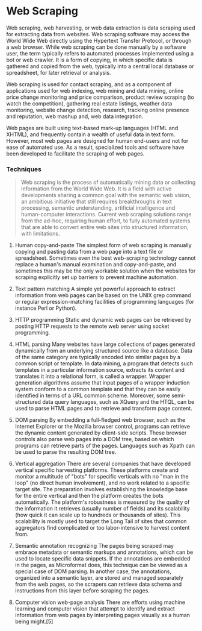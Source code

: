 # Web Scraping

Web scraping, web harvesting, or web data extraction is data scraping used for extracting data from websites. 
Web scraping software may access the World Wide Web directly using the Hypertext Transfer Protocol, or through a web browser.
While web scraping can be done manually by a software user, the term typically refers to automated processes implemented using a bot or web crawler.
It is a form of copying, in which specific data is gathered and copied from the web, typically into a central local database or spreadsheet, for later retrieval or analysis.


Web scraping is used for contact scraping, and as a component of applications used for web indexing, web mining and data mining, online price change monitoring and price comparison, 
product review scraping (to watch the competition), gathering real estate listings, weather data monitoring, website change detection,
research, tracking online presence and reputation, web mashup and, web data integration.

Web pages are built using text-based mark-up languages (HTML and XHTML), and frequently contain a wealth of useful data in text form.
However, most web pages are designed for human end-users and not for ease of automated use.
As a result, specialized tools and software have been developed to facilitate the scraping of web pages.


### Techniques
> Web scraping is the process of automatically mining data or collecting information from the World Wide Web. 
> It is a field with active developments sharing a common goal with the semantic web vision, an ambitious initiative that still requires breakthroughs in text processing, 
> semantic understanding, artificial intelligence and human-computer interactions. Current web scraping solutions range from the ad-hoc, requiring human effort,
> to fully automated systems that are able to convert entire web sites into structured information, with limitations.

1. Human copy-and-paste
The simplest form of web scraping is manually copying and pasting data from a web page into a text file or spreadsheet. 
Sometimes even the best web-scraping technology cannot replace a human's manual examination and copy-and-paste, 
and sometimes this may be the only workable solution when the websites for scraping explicitly set up barriers to prevent machine automation.

2. Text pattern matching
A simple yet powerful approach to extract information from web pages can be based on the UNIX grep command
or regular expression-matching facilities of programming languages (for instance Perl or Python).

3. HTTP programming
Static and dynamic web pages can be retrieved by posting HTTP requests to the remote web server using socket programming.

4. HTML parsing
Many websites have large collections of pages generated dynamically from an underlying structured source like a database. 
Data of the same category are typically encoded into similar pages by a common script or template. 
In data mining, a program that detects such templates in a particular information source, extracts its content and translates it into a relational form, is called a wrapper.
Wrapper generation algorithms assume that input pages of a wrapper induction system conform to a common template and that they can be easily identified in terms of a URL common scheme.
Moreover, some semi-structured data query languages, such as XQuery and the HTQL, can be used to parse HTML pages and to retrieve and transform page content.

5. DOM parsing
By embedding a full-fledged web browser, such as the Internet Explorer or the Mozilla browser control, programs can retrieve the dynamic content generated by client-side scripts.
These browser controls also parse web pages into a DOM tree, based on which programs can retrieve parts of the pages. 
Languages such as Xpath can be used to parse the resulting DOM tree.

6. Vertical aggregation
There are several companies that have developed vertical specific harvesting platforms. 
These platforms create and monitor a multitude of "bots" for specific verticals with no "man in the loop" (no direct human involvement),
and no work related to a specific target site. 
The preparation involves establishing the knowledge base for the entire vertical and then the platform creates the bots automatically. 
The platform's robustness is measured by the quality of the information it retrieves (usually number of fields) 
and its scalability (how quick it can scale up to hundreds or thousands of sites).
This scalability is mostly used to target the Long Tail of sites that common aggregators find complicated or too labor-intensive to harvest content from.

7. Semantic annotation recognizing
The pages being scraped may embrace metadata or semantic markups and annotations, which can be used to locate specific data snippets. 
If the annotations are embedded in the pages, as Microformat does, this technique can be viewed as a special case of DOM parsing.
In another case, the annotations, organized into a semantic layer, are stored and managed separately from the web pages,
so the scrapers can retrieve data schema and instructions from this layer before scraping the pages.

8. Computer vision web-page analysis
There are efforts using machine learning and computer vision that attempt to identify and extract information from web pages by interpreting pages visually as a human being might.[5]
